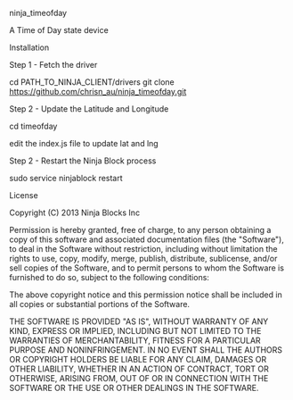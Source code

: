 ninja_timeofday

A Time of Day state device

Installation

Step 1 - Fetch the driver

cd PATH_TO_NINJA_CLIENT/drivers
git clone https://github.com/chrisn_au/ninja_timeofday.git

Step 2 - Update the Latitude and Longitude

cd timeofday

edit the index.js file to update lat and lng 

Step 2 - Restart the Ninja Block process

sudo service ninjablock restart

License

Copyright (C) 2013 Ninja Blocks Inc

Permission is hereby granted, free of charge, to any person obtaining a copy of this software and associated documentation files (the "Software"), to deal in the Software without restriction, including without limitation the rights to use, copy, modify, merge, publish, distribute, sublicense, and/or sell copies of the Software, and to permit persons to whom the Software is furnished to do so, subject to the following conditions:

The above copyright notice and this permission notice shall be included in all copies or substantial portions of the Software.

THE SOFTWARE IS PROVIDED "AS IS", WITHOUT WARRANTY OF ANY KIND, EXPRESS OR IMPLIED, INCLUDING BUT NOT LIMITED TO THE WARRANTIES OF MERCHANTABILITY, FITNESS FOR A PARTICULAR PURPOSE AND NONINFRINGEMENT. IN NO EVENT SHALL THE AUTHORS OR COPYRIGHT HOLDERS BE LIABLE FOR ANY CLAIM, DAMAGES OR OTHER LIABILITY, WHETHER IN AN ACTION OF CONTRACT, TORT OR OTHERWISE, ARISING FROM, OUT OF OR IN CONNECTION WITH THE SOFTWARE OR THE USE OR OTHER DEALINGS IN THE SOFTWARE.
